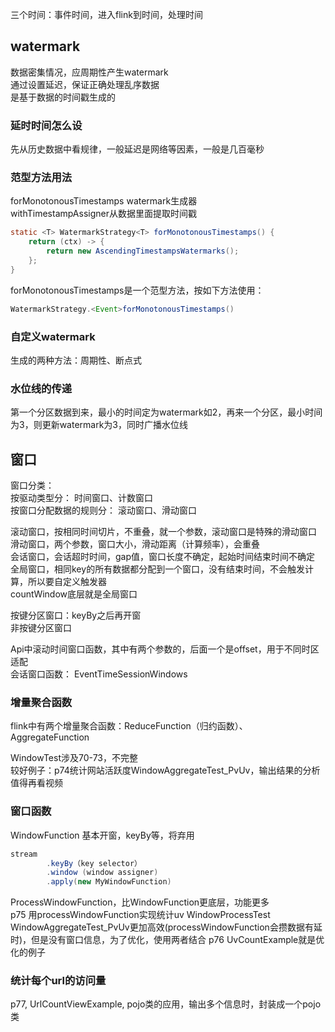 三个时间：事件时间，进入flink到时间，处理时间  

## watermark

数据密集情况，应周期性产生watermark  
通过设置延迟，保证正确处理乱序数据  
是基于数据的时间戳生成的  

### 延时时间怎么设

先从历史数据中看规律，一般延迟是网络等因素，一般是几百毫秒  

### 范型方法用法

forMonotonousTimestamps watermark生成器  
withTimestampAssigner从数据里面提取时间戳  
```java
static <T> WatermarkStrategy<T> forMonotonousTimestamps() {
    return (ctx) -> {
        return new AscendingTimestampsWatermarks();
    };
}
```
forMonotonousTimestamps是一个范型方法，按如下方法使用：  
```java
WatermarkStrategy.<Event>forMonotonousTimestamps()
```

### 自定义watermark

生成的两种方法：周期性、断点式  

### 水位线的传递

第一个分区数据到来，最小的时间定为watermark如2，再来一个分区，最小时间为3，则更新watermark为3，同时广播水位线

## 窗口

窗口分类：  
按驱动类型分： 时间窗口、计数窗口  
按窗口分配数据的规则分： 滚动窗口、滑动窗口  

滚动窗口，按相同时间切片，不重叠，就一个参数，滚动窗口是特殊的滑动窗口    
滑动窗口，两个参数，窗口大小，滑动距离（计算频率），会重叠  
会话窗口，会话超时时间，gap值，窗口长度不确定，起始时间结束时间不确定  
全局窗口，相同key的所有数据都分配到一个窗口，没有结束时间，不会触发计算，所以要自定义触发器  
countWindow底层就是全局窗口  

按键分区窗口：keyBy之后再开窗  
非按键分区窗口  

Api中滚动时间窗口函数，其中有两个参数的，后面一个是offset，用于不同时区适配  
会话窗口函数： EventTimeSessionWindows  

### 增量聚合函数

flink中有两个增量聚合函数：ReduceFunction（归约函数）、AggregateFunction  

WindowTest涉及70-73，不完整  
较好例子：p74统计网站活跃度WindowAggregateTest_PvUv，输出结果的分析值得再看视频  

### 窗口函数

WindowFunction 基本开窗，keyBy等，将弃用    
```java
stream 
        .keyBy（key selector）
        .window (window assigner)
        .apply(new MyWindowFunction)
```
ProcessWindowFunction，比WindowFunction更底层，功能更多  
p75 用processWindowFunction实现统计uv WindowProcessTest
WindowAggregateTest_PvUv更加高效(processWindowFunction会攒数据有延时)，但是没有窗口信息，为了优化，使用两者结合
p76 UvCountExample就是优化的例子

### 统计每个url的访问量

p77, UrlCountViewExample, pojo类的应用，输出多个信息时，封装成一个pojo类